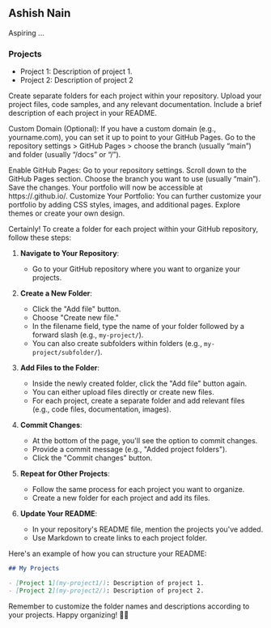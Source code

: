 ## Ashish Nain
Aspiring ...

### Projects
- Project 1: Description of project 1.
- Project 2: Description of project 2

Create separate folders for each project within your repository.
Upload your project files, code samples, and any relevant documentation.
Include a brief description of each project in your README.

Custom Domain (Optional):
If you have a custom domain (e.g., yourname.com), you can set it up to point to your GitHub Pages.
Go to the repository settings > GitHub Pages > choose the branch (usually “main”) and folder (usually “/docs” or “/”).

Enable GitHub Pages:
Go to your repository settings.
Scroll down to the GitHub Pages section.
Choose the branch you want to use (usually “main”).
Save the changes.
Your portfolio will now be accessible at https://<your-username>.github.io/<repository-name>.
Customize Your Portfolio:
You can further customize your portfolio by adding CSS styles, images, and additional pages.
Explore themes or create your own design.


Certainly! To create a folder for each project within your GitHub repository, follow these steps:

1. **Navigate to Your Repository**:
   - Go to your GitHub repository where you want to organize your projects.

2. **Create a New Folder**:
   - Click the "Add file" button.
   - Choose "Create new file."
   - In the filename field, type the name of your folder followed by a forward slash (e.g., `my-project/`).
   - You can also create subfolders within folders (e.g., `my-project/subfolder/`).

3. **Add Files to the Folder**:
   - Inside the newly created folder, click the "Add file" button again.
   - You can either upload files directly or create new files.
   - For each project, create a separate folder and add relevant files (e.g., code files, documentation, images).

4. **Commit Changes**:
   - At the bottom of the page, you'll see the option to commit changes.
   - Provide a commit message (e.g., "Added project folders").
   - Click the "Commit changes" button.

5. **Repeat for Other Projects**:
   - Follow the same process for each project you want to organize.
   - Create a new folder for each project and add its files.

6. **Update Your README**:
   - In your repository's README file, mention the projects you've added.
   - Use Markdown to create links to each project folder.

Here's an example of how you can structure your README:

```markdown
## My Projects

- [Project 1](my-project1/): Description of project 1.
- [Project 2](my-project2/): Description of project 2.
```

Remember to customize the folder names and descriptions according to your projects. Happy organizing! 📂🚀
